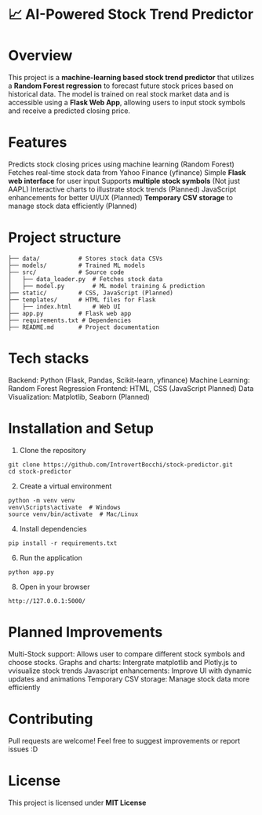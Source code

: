 # 📈 AI-Powered Stock Trend Predictor

# Overview  

This project is a **machine-learning based stock trend predictor** that utilizes a **Random Forest regression** to forecast future stock prices based on historical data. The model is trained on real stock market data and is accessible using a **Flask Web App**, allowing users to input stock symbols and receive a predicted closing price.

# Features

Predicts stock closing prices using machine learning (Random Forest)
Fetches real-time stock data from Yahoo Finance (yfinance)
Simple **Flask web interface** for user input
Supports **multiple stock symbols** (Not just AAPL)
Interactive charts to illustrate stock trends (Planned)
JavaScript enhancements for better UI/UX (Planned)
**Temporary CSV storage** to manage stock data efficiently (Planned)

# Project structure
```
├── data/           # Stores stock data CSVs
├── models/         # Trained ML models
├── src/            # Source code
│   ├── data_loader.py  # Fetches stock data
│   ├── model.py        # ML model training & prediction
├── static/         # CSS, JavaScript (Planned)
├── templates/      # HTML files for Flask
│   ├── index.html      # Web UI
├── app.py          # Flask web app
├── requirements.txt # Dependencies
├── README.md       # Project documentation
```

# Tech stacks

Backend: Python (Flask, Pandas, Scikit-learn, yfinance)
Machine Learning: Random Forest Regression
Frontend: HTML, CSS (JavaScript Planned)
Data Visualization: Matplotlib, Seaborn (Planned)

# Installation and Setup

1. Clone the repository
   
```
git clone https://github.com/IntrovertBocchi/stock-predictor.git
cd stock-predictor
```

2. Create a virtual environment

```
python -m venv venv
venv\Scripts\activate  # Windows
source venv/bin/activate  # Mac/Linux
```

4. Install dependencies

```
pip install -r requirements.txt
```

6. Run the application

```
python app.py
```

8. Open in your browser

```
http://127.0.0.1:5000/
```

# Planned Improvements

Multi-Stock support: Allows user to compare different stock symbols and choose stocks.
Graphs and charts: Intergrate matplotlib and Plotly.js to vvisualize stock trends
Javascript enhancements: Improve UI with dynamic updates and animations
Temporary CSV storage: Manage stock data more efficiently 

# Contributing

Pull requests are welcome! Feel free to suggest improvements or report issues :D

# License

This project is licensed under **MIT License**
